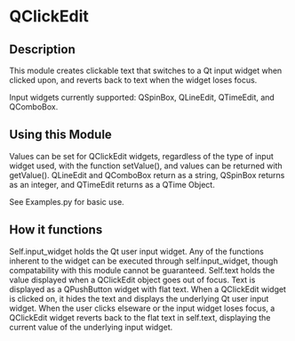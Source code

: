 # QClickEdit

## Description

This module creates clickable text that switches to a Qt input widget when clicked upon, and reverts back to text when the widget loses focus.

Input widgets currently supported: QSpinBox, QLineEdit, QTimeEdit, and QComboBox.

## Using this Module

Values can be set for QClickEdit widgets, regardless of the type of input widget used, with the function setValue(), and values can be returned with getValue(). QLineEdit and QComboBox return as a string, QSpinBox returns as an integer, and QTimeEdit returns as a QTime Object.

See Examples.py for basic use.

## How it functions

Self.input_widget holds the Qt user input widget. Any of the functions inherent to the widget can be executed through self.input_widget, though compatability with this module cannot be guaranteed. Self.text holds the value displayed when a QClickEdit object goes out of focus. Text is displayed as a QPushButton widget with flat text. When a QClickEdit widget is clicked on, it hides the text and displays the underlying Qt user input widget. When the user clicks elseware or the input widget loses focus, a QClickEdit widget reverts back to the flat text in self.text, displaying the current value of the underlying input widget.
